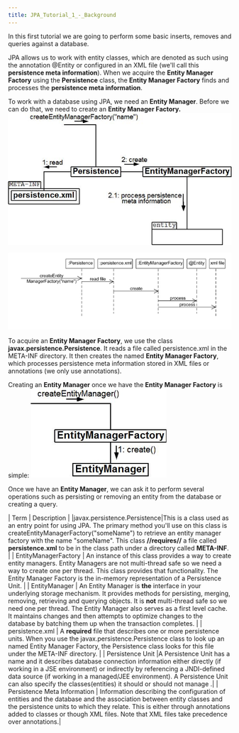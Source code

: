 ```yaml
---
title: JPA_Tutorial_1_-_Background
---
```

In this first tutorial we are going to perform some basic inserts, removes and queries against a database. 

JPA allows us to work with entity classes, which are denoted as such using the annotation @Entity or configured in an XML file (we'll call this **persistence meta information**). When we acquire the **Entity Manager Factory** using the **Persistence** class, the **Entity Manager Factory** finds and processes the **persistence meta information**.

To work with a database using JPA, we need an **Entity Manager**. Before we can do that, we need to create an **Entity Manager Factory.** 
![](images/EntityManagerFactory.jpeg)

![](images/PersistenceSequence.jpg)

To acquire an **Entity Manager Factory**, we use the class **javax.persistence.Persistence**. It reads a file called persistence.xml in the META-INF directory. It then creates the named **Entity Manager Factory**, which processes persistence meta information stored in XML files or annotations (we only use annotations).

Creating an **Entity Manager** once we have the **Entity Manager Factory** is simple:
![](images/CreateEntityManager.jpeg)

Once we have an **Entity Manager**, we can ask it to perform several operations such as persisting or removing an entity from the database or creating a query.

| Term | Description |
|javax.persistence.Persistence|This is a class used as an entry point for using JPA. The primary method you'll use on this class is createEntityManagerFactory("someName") to retrieve an entity manager factory with the name "someName". This class **//requires//** a file called **persistence.xml** to be in the class path under a directory called **META-INF**. |
| EntityManagerFactory | An instance of this class provides a way to create entity managers. Entity Managers are not multi-thread safe so we need a way to create one per thread. This class provides that functionality. The Entity Manager Factory is the in-memory representation of a Persistence Unit. |
| EntityManager | An Entity Manager is **the** interface in your underlying storage mechanism. It provides methods for persisting, merging, removing, retrieving and querying objects. It is **not** multi-thread safe so we need one per thread. The Entity Manager also serves as a first level cache. It maintains changes and then attempts to optimize changes to the database by batching them up when the transaction completes. |
| persistence.xml | A **required** file that describes one or more persistence units. When you use the javax.persistence.Persistence class to look up an named Entity Manager Factory, the Persistence class looks for this file under the META-INF directory. |
| Persistence Unit |A Persistence Unit has a name and it describes database connection information either directly (if working in a JSE environment) or indirectly by referencing a JNDI-defined data source (if working in a managed/JEE environment). A Persistence Unit can also specify the classes(entities) it should or should not manage .|
| Persistence Meta Information | Information describing the configuration of entities and the database and the association between entity classes and the persistence units to which they relate. This is either through annotations added to classes or though XML files. Note that XML files take precedence over annotations.|
